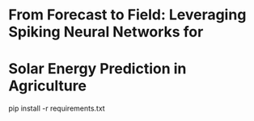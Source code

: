 # From Forecast to Field: Leveraging Spiking Neural Networks for 
# Solar Energy Prediction in Agriculture

pip install -r requirements.txt
